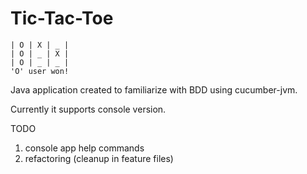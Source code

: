 # Tic-Tac-Toe
```
| O | X | _ |
| O | _ | X |
| O | _ | _ |
'O' user won!
```

Java application created to familiarize with BDD using cucumber-jvm.

Currently it supports console version.

TODO
 1. console app help commands
 2. refactoring (cleanup in feature files)